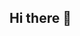 ## Hi there 👋

<!--
**ayseecebilgi/ayseecebilgi** is a ✨ _special_ ✨ repository because its `README.md` (this file) appears on your GitHub profile
My name is Ayşe Ece. I'm a freshman at Bilkent University.

